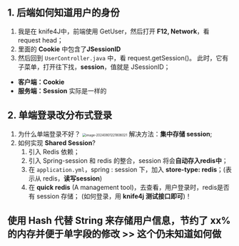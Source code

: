 ## 1. 后端如何知道用户的身份

1. 我是在 knife4J中，前端使用 GetUser，然后打开 **F12, Network**，看 request head；
2. 里面的 **Cookie** 中包含了**JSessionID**
3. 然后回到 `UserController.java` 中，看 request.getSession()。
   此时，它有子菜单，打开往下找，**session**，值就是 JSessionID；

- **客户端：Cookie**
- **服务端：Session**    实际是一样的



## 2. 单端登录改分布式登录

1. 为什么单端登录不好？
   <img src="/Users/aaron/Desktop/SDE/面试准备/匹配系统/assets/image-20240801221806021.png" alt="image-20240801221806021" style="zoom:50%;" />
   解决方法：**集中存储 session**;
2. 如何实现 **Shared Session**?
   1) 引入 Redis 依赖；
   2) 引入 Spring-session 和 redis 的整合，session 将会**自动存入redis中**；
   3) 在 `application.yml`，spring : session 下，加入 **store-type: redis**；(表示从 redis，**读写session**)
   4) 在 **quick redis** (A management tool)，去查看，用户登录时，redis是否有 session 存储；
      (如何登录，用 **knife4j 测试接口即可**)！



## 使用 Hash 代替 String 来存储用户信息，节约了 xx% 的内存并便于单字段的修改 >> 这个仍未知道如何做

